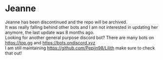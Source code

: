 # Jeanne

Jeanne has been discontinued and the repo will be archived. \
It was really falling behind other bots and I am not interested in updating her anymore, the last update was 8 months ago. \
Looking for another general purpose discord bot? There are many bots on https://top.gg and https://bots.ondiscord.xyz \
I am still maintaining https://github.com/Pepijn98/Lilith make sure to check that out!
